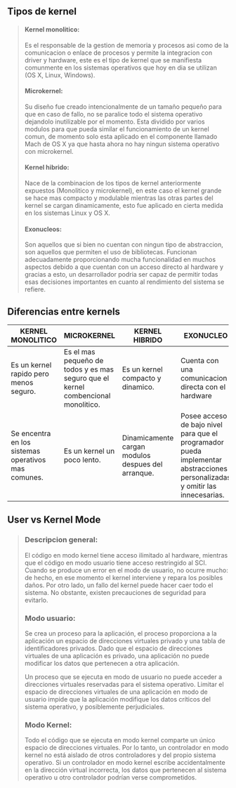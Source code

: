 
## Tipos de kernel
> #### Kernel monolitico: 
> Es el responsable de la gestion de memoria y procesos asi como de la comunicacion o enlace de procesos y permite la integracion con driver y hardware, este es el tipo de kernel que se manifiesta comunmente en los sistemas operativos que hoy en dia se utilizan (OS X, Linux, Windows).
> #### Microkernel:
> Su diseño fue creado intencionalmente de un tamaño pequeño para que en caso de fallo, no se paralice todo el sistema operativo dejandolo inutilizable por el momento.
> Esta dividido por varios modulos para que pueda similar el funcionamiento de un kernel comun, de momento solo esta aplicado en el componente llamado Mach de OS X ya que hasta ahora no hay ningun sistema operativo con microkernel.
> #### Kernel hibrido:
> Nace de la combinacion de los tipos de kernel anteriormente expuestos (Monolitico y microkernel), en este caso el kernel grande se hace mas compacto y modulable mientras las otras partes del kernel se cargan dinamicamente, esto fue aplicado en cierta medida en los sistemas Linux y OS X.
> #### Exonucleos:
> Son aquellos que si bien no cuentan con ningun tipo de abstraccion, son aquellos que permiten el uso de bibliotecas.
> Funcionan adecuadamente proporcionando mucha funcionalidad en muchos aspectos debido a que cuentan con un acceso directo al hardware y gracias a esto, un desarrollador podria ser capaz de permitir todas esas decisiones importantes en cuanto al rendimiento del sistema se refiere.

## Diferencias entre kernels

| KERNEL MONOLITICO | MICROKERNEL | KERNEL HIBRIDO | EXONUCLEO |
|------|------|------|------|
| Es un kernel rapido pero menos seguro. | Es el mas pequeño de todos y es mas seguro que el kernel combencional monolitico. | Es un kernel compacto y dinamico. | Cuenta con una comunicacion directa con el hardware |
| Se encentra en los sistemas operativos mas comunes. | Es un kernel un poco lento. | Dinamicamente cargan modulos despues del arranque. | Posee acceso de bajo nivel para que el programador pueda implementar abstracciones personalizadas y omitir las innecesarias. |

## User vs Kernel Mode

> ### Descripcion general:
> El código en modo kernel tiene acceso ilimitado al hardware, mientras que el código en modo usuario tiene acceso restringido al SCI. Cuando se produce un error en el modo de usuario, no ocurre mucho: de hecho, en ese momento el kernel interviene y repara los posibles daños. Por otro lado, un fallo del kernel puede hacer caer todo el sistema. No obstante, existen precauciones de seguridad para evitarlo.
> ### Modo usuario:
> Se crea un proceso para la aplicación, el proceso proporciona a la aplicación un espacio de direcciones virtuales privado y una tabla de identificadores privados. Dado que el espacio de direcciones virtuales de una aplicación es privado, una aplicación no puede modificar los datos que pertenecen a otra aplicación.
>
> Un proceso que se ejecuta en modo de usuario no puede acceder a direcciones virtuales reservadas para el sistema operativo. Limitar el espacio de direcciones virtuales de una aplicación en modo de usuario impide que la aplicación modifique los datos críticos del sistema operativo, y posiblemente perjudiciales.
> ### Modo Kernel:
> Todo el código que se ejecuta en modo kernel comparte un único espacio de direcciones virtuales. Por lo tanto, un controlador en modo kernel no está aislado de otros controladores y del propio sistema operativo. Si un controlador en modo kernel escribe accidentalmente en la dirección virtual incorrecta, los datos que pertenecen al sistema operativo u otro controlador podrían verse comprometidos.